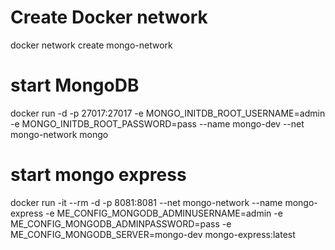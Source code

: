 # Create Docker network
 docker network create mongo-network

# start MongoDB
 docker run -d  -p 27017:27017  -e MONGO_INITDB_ROOT_USERNAME=admin  -e MONGO_INITDB_ROOT_PASSWORD=pass  --name mongo-dev  --net mongo-network  mongo

# start mongo express
 docker run -it --rm -d -p 8081:8081 --net mongo-network  --name mongo-express -e ME_CONFIG_MONGODB_ADMINUSERNAME=admin -e ME_CONFIG_MONGODB_ADMINPASSWORD=pass -e ME_CONFIG_MONGODB_SERVER=mongo-dev mongo-express:latest